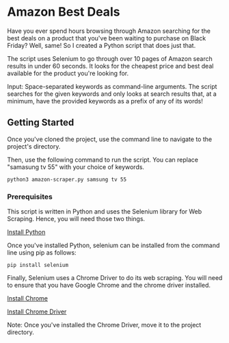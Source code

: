 # Amazon Best Deals

Have you ever spend hours browsing through Amazon searching for the best deals on a product that you've been waiting to purchase on Black Friday? Well, same! So I created a Python script that does just that.

The script uses Selenium to go through over 10 pages of Amazon search results in under 60 seconds. It looks for the cheapest price and best deal available for the product you're looking for.

Input: Space-separated keywords as command-line arguments. The script searches for the given keywords and only looks at search results that, at a minimum, have the provided keywords as a prefix of any of its words!

## Getting Started

Once you've cloned the project, use the command line to navigate to the project's directory.

Then, use the following command to run the script. You can replace "samasung tv 55" with your choice of keywords.

    python3 amazon-scraper.py samsung tv 55

### Prerequisites

This script is written in Python and uses the Selenium library for Web Scraping. Hence, you will need those two things.

[Install Python](https://www.python.org/downloads/)

Once you've installed Python, selenium can be installed from the command line using pip as follows:

    pip install selenium

Finally, Selenium uses a Chrome Driver to do its web scraping. You will need to ensure that you have Google Chrome and the chrome driver installed.

[Install Chrome](https://www.google.com/chrome/)

[Install Chrome Driver](https://sites.google.com/a/chromium.org/chromedriver/downloads)

Note: Once you've installed the Chrome Driver, move it to the project directory.